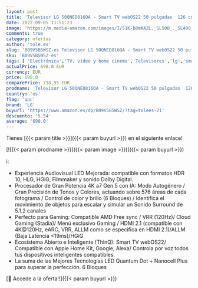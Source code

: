 ```yaml
---
layout: post
title: 'Televisor LG 50QNED816QA - Smart TV webOS22 50 pulgadas  126 cm  4K QNED  Procesador Inteligente de Gran Potencia 4K a7 Gen 5 con IA  compatible con formatos HDR 10  HLG y HGiG  perfecto para Gaming'
date: 2022-09-05 11:51:23
image: 'https://m.media-amazon.com/images/I/51K-b8mKA2L._SL500_._SL400_.jpg'
comments: true
category: ofertas
author: 'tole.es'
slug: 'B09V5B5WSZ-es Televisor LG 50QNED816QA - Smart TV webOS22 50 pulgadas...'
sku: 'B09V5B5WSZ-es'
tags: [ 'Electrónica','TV, vídeo y home cinema','Televisores','lg','smart','televisor','tv','🇪🇸', ]
actualPrice: 698.0 EUR
currency: EUR
price: 698.0
comparePrice: 738.95 EUR
prodname: 'Televisor LG 50QNED816QA - Smart TV webOS22 50 pulgadas  126 cm  4K QNED  Procesador Inteligente de Gran Potencia 4K a7 Gen 5 con IA  compatible con formatos HDR 10  HLG y HGiG  perfecto para Gaming'
country: 'es'
flag: '🇪🇸'
brand: 'LG'
buyurl: 'https://www.amazon.es/dp/B09V5B5WSZ/?tag=tolees-21'
descuento: '5.54'
average: '698.0'
---
```


Tienes [{{< param title >}}]({{< param buyurl >}}) en el siguiente enlace!

[![{{< param prodname >}}]({{< param image >}})]({{< param buyurl >}})

ℹ️:

- Experiencia Audiovisual LED Mejorada: compatible con formatos HDR 10, HLG, HGiG, Filmmaker y sonido Dolby Digital.
- Procesador de Gran Potencia 4K a7 Gen 5 con IA: Modo Autogénero / Gran Precisión de Tonos y Colores, actuando sobre 576 áreas de cada fotograma / Control de color y brillo (6 Bloques) / Identifica el movimiento de objetos para escalar y simular un Sonido Surround de 5.1.2 canales
- Perfecto para Gaming: Compatible AMD Free sync / VRR (120Hz)/ Cloud Gaming (Stadia)/ Menú exclusivo Gaming / HDMI 2.1 (compatible con 4K@120Hz, eARC, VRR, ALLM como se especifica en HDMI 2.1)/ALLM (Baja Latencia <19ms)/HGiG
- Ecosistema Abierto e Inteligente (ThinQ): Smart TV webOS22/ Compatible con Apple Home Kit, Google, Alexa/ Controla por voz todos tus dispositivos inteligentes compatibles.
- La suma de las Mejores Tecnologías LED Quantum Dot + Nanocell Plus para superar la perfección. 6 Bloques

[🛒 Accede a la oferta!!]({{< param buyurl >}})
